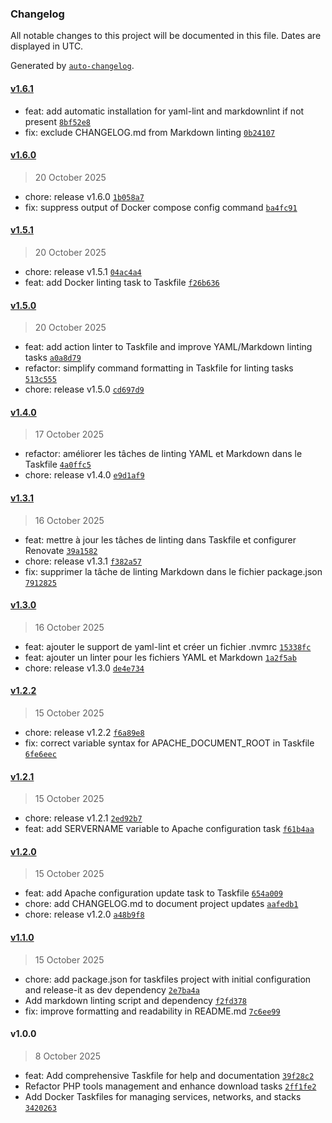 ### Changelog

All notable changes to this project will be documented in this file. Dates are displayed in UTC.

Generated by [`auto-changelog`](https://github.com/CookPete/auto-changelog).

#### [v1.6.1](https://github.com/koromerzhin/taskfiles/compare/v1.6.0...v1.6.1)

- feat: add automatic installation for yaml-lint and markdownlint if not present [`8bf52e8`](https://github.com/koromerzhin/taskfiles/commit/8bf52e8610482476611920620040e6d68c3be8ab)
- fix: exclude CHANGELOG.md from Markdown linting [`0b24107`](https://github.com/koromerzhin/taskfiles/commit/0b24107ff8912e7938d74bca368a3951d4b55955)

#### [v1.6.0](https://github.com/koromerzhin/taskfiles/compare/v1.5.1...v1.6.0)

> 20 October 2025

- chore: release v1.6.0 [`1b058a7`](https://github.com/koromerzhin/taskfiles/commit/1b058a7dfd7a976616ba1c8dd8ac47cc53df1e26)
- fix: suppress output of Docker compose config command [`ba4fc91`](https://github.com/koromerzhin/taskfiles/commit/ba4fc910b284c9adb1e19a6640b290ba5161b829)

#### [v1.5.1](https://github.com/koromerzhin/taskfiles/compare/v1.5.0...v1.5.1)

> 20 October 2025

- chore: release v1.5.1 [`04ac4a4`](https://github.com/koromerzhin/taskfiles/commit/04ac4a4aadde05da9c08327baae9a7bf3cee6b81)
- feat: add Docker linting task to Taskfile [`f26b636`](https://github.com/koromerzhin/taskfiles/commit/f26b6363531400f03e04a817f69a2d2823677efc)

#### [v1.5.0](https://github.com/koromerzhin/taskfiles/compare/v1.4.0...v1.5.0)

> 20 October 2025

- feat: add action linter to Taskfile and improve YAML/Markdown linting tasks [`a0a8d79`](https://github.com/koromerzhin/taskfiles/commit/a0a8d7981ef6078d0a464ea1350e6b46417c4fcb)
- refactor: simplify command formatting in Taskfile for linting tasks [`513c555`](https://github.com/koromerzhin/taskfiles/commit/513c5557d50bc351bd681cec216cbe6226dc7592)
- chore: release v1.5.0 [`cd697d9`](https://github.com/koromerzhin/taskfiles/commit/cd697d907023cc6fae2ac5f9ec79442a6c48d619)

#### [v1.4.0](https://github.com/koromerzhin/taskfiles/compare/v1.3.1...v1.4.0)

> 17 October 2025

- refactor: améliorer les tâches de linting YAML et Markdown dans le Taskfile [`4a0ffc5`](https://github.com/koromerzhin/taskfiles/commit/4a0ffc542724854a2b756fad8a98ceb0a7e837bc)
- chore: release v1.4.0 [`e9d1af9`](https://github.com/koromerzhin/taskfiles/commit/e9d1af98e9235dc29ab4410f8b7c5de1958d35fc)

#### [v1.3.1](https://github.com/koromerzhin/taskfiles/compare/v1.3.0...v1.3.1)

> 16 October 2025

- feat: mettre à jour les tâches de linting dans Taskfile et configurer Renovate [`39a1582`](https://github.com/koromerzhin/taskfiles/commit/39a158206e26bcf6876fb9948687633fd3cd7169)
- chore: release v1.3.1 [`f382a57`](https://github.com/koromerzhin/taskfiles/commit/f382a57c3092667de4d7ca9e6ca876881e6b12ee)
- fix: supprimer la tâche de linting Markdown dans le fichier package.json [`7912825`](https://github.com/koromerzhin/taskfiles/commit/791282546624fd9f5b9f166ed229eace80022705)

#### [v1.3.0](https://github.com/koromerzhin/taskfiles/compare/v1.2.2...v1.3.0)

> 16 October 2025

- feat: ajouter le support de yaml-lint et créer un fichier .nvmrc [`15338fc`](https://github.com/koromerzhin/taskfiles/commit/15338fcb59975c04faa5531a2589cda3c39ed311)
- feat: ajouter un linter pour les fichiers YAML et Markdown [`1a2f5ab`](https://github.com/koromerzhin/taskfiles/commit/1a2f5ab8df007a6280bfa3e0d845946931d5daa7)
- chore: release v1.3.0 [`de4e734`](https://github.com/koromerzhin/taskfiles/commit/de4e7341d64ff00e01b6e46d897f381f31e84adb)

#### [v1.2.2](https://github.com/koromerzhin/taskfiles/compare/v1.2.1...v1.2.2)

> 15 October 2025

- chore: release v1.2.2 [`f6a89e8`](https://github.com/koromerzhin/taskfiles/commit/f6a89e883bdd9d0ed540fc43dcb37fcb048ad748)
- fix: correct variable syntax for APACHE_DOCUMENT_ROOT in Taskfile [`6fe6eec`](https://github.com/koromerzhin/taskfiles/commit/6fe6eecb493d98554e6ab04bc776718ab4cfcc5f)

#### [v1.2.1](https://github.com/koromerzhin/taskfiles/compare/v1.2.0...v1.2.1)

> 15 October 2025

- chore: release v1.2.1 [`2ed92b7`](https://github.com/koromerzhin/taskfiles/commit/2ed92b72abd6eb4730bd7ca0439bfb2a9938fbb4)
- feat: add SERVERNAME variable to Apache configuration task [`f61b4aa`](https://github.com/koromerzhin/taskfiles/commit/f61b4aae79ebd1f65000b651f6a02a7e363fd7bd)

#### [v1.2.0](https://github.com/koromerzhin/taskfiles/compare/v1.1.0...v1.2.0)

> 15 October 2025

- feat: add Apache configuration update task to Taskfile [`654a009`](https://github.com/koromerzhin/taskfiles/commit/654a00942930c1563176440b7b9a959ff5aa6f06)
- chore: add CHANGELOG.md to document project updates [`aafedb1`](https://github.com/koromerzhin/taskfiles/commit/aafedb10ea35098b370fb3d3cacd8dac61f8684f)
- chore: release v1.2.0 [`a48b9f8`](https://github.com/koromerzhin/taskfiles/commit/a48b9f8b79226fd9475de4cdc0164237360f42ad)

#### [v1.1.0](https://github.com/koromerzhin/taskfiles/compare/v1.0.0...v1.1.0)

> 15 October 2025

- chore: add package.json for taskfiles project with initial configuration and release-it as dev dependency [`2e7ba4a`](https://github.com/koromerzhin/taskfiles/commit/2e7ba4a6306971b5c2746cce55c94843b4fb5cf7)
- Add markdown linting script and dependency [`f2fd378`](https://github.com/koromerzhin/taskfiles/commit/f2fd378cc03870e466cb7fc841b74b7622068086)
- fix: improve formatting and readability in README.md [`7c6ee99`](https://github.com/koromerzhin/taskfiles/commit/7c6ee992575702f70fd77f35b77ab2cea9146d83)

#### v1.0.0

> 8 October 2025

- feat: Add comprehensive Taskfile for help and documentation [`39f28c2`](https://github.com/koromerzhin/taskfiles/commit/39f28c2068a85bf4f851def99b90ad7c989f8fdf)
- Refactor PHP tools management and enhance download tasks [`2ff1fe2`](https://github.com/koromerzhin/taskfiles/commit/2ff1fe23605bb3ba1e620bc4849917d97294cca6)
- Add Docker Taskfiles for managing services, networks, and stacks [`3420263`](https://github.com/koromerzhin/taskfiles/commit/3420263687cf01222aded4ab9ac19899a1075db3)
